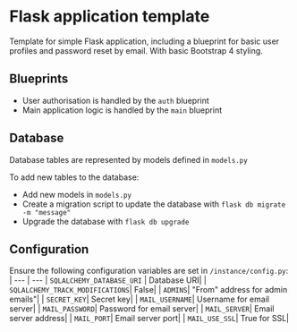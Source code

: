 Flask application template
==========================

Template for simple Flask application, including a blueprint for basic user profiles and password reset by email.  With basic Bootstrap 4 styling.

## Blueprints
- User authorisation is handled by the `auth` blueprint
- Main application logic is handled by the `main` blueprint

## Database
Database tables are represented by models defined in `models.py`

To add new tables to the database:
- Add new models in `models.py`
- Create a migration script to update the database with `flask db migrate -m "message"`
- Upgrade the database with `flask db upgrade`

## Configuration
Ensure the following configuration variables are set in `/instance/config.py`:
| --- | ---
| `SQLALCHEMY_DATABASE_URI` | Database URI|
| `SQLALCHEMY_TRACK_MODIFICATIONS`| False|
| `ADMINS`| "From" address for admin emails"|
| `SECRET_KEY`| Secret key|
| `MAIL_USERNAME`| Username for email server|
| `MAIL_PASSWORD`| Password for email server|
| `MAIL_SERVER`| Email server address|
| `MAIL_PORT`| Email server port|
| `MAIL_USE_SSL`| True for SSL|
